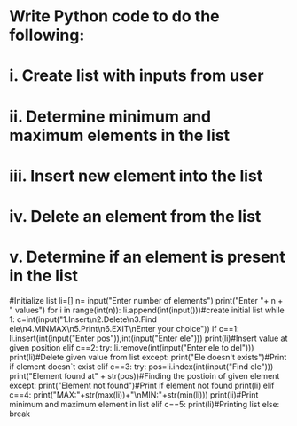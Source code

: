 # Write Python code to do the following:
# i. Create list with inputs from user
# ii. Determine minimum and maximum elements in the list
# iii. Insert new element into the list
# iv. Delete an element from the list
# v. Determine if an element is present in the list

#Initialize list
li=[]
n= input("Enter number of elements")
print("Enter "+ n + " values")
for i in range(int(n)):
    li.append(int(input()))#create initial list
while 1:
    c=int(input("1.Insert\n2.Delete\n3.Find ele\n4.MINMAX\n5.Print\n6.EXIT\nEnter your choice"))
    if c==1:
        li.insert(int(input("Enter pos")),int(input("Enter ele")))
        print(li)#Insert value at given position
    elif c==2:
        try:
            li.remove(int(input("Enter ele to del")))
            print(li)#Delete given value from list
        except:
            print("Ele doesn't exists")#Print if element doesn`t exist
    elif c==3:
        try:
            pos=li.index(int(input("Find ele")))
            print("Element found at" + str(pos))#Finding the postioin of given element 
        except:
            print("Element not found")#Print if element not found 
        print(li)
    elif c==4:
        print("MAX:"+str(max(li))+"\nMIN:"+str(min(li)))
        print(li)#Print minimum and maximum element in list
    elif c==5:
        print(li)#Printing list
    else:
        break
